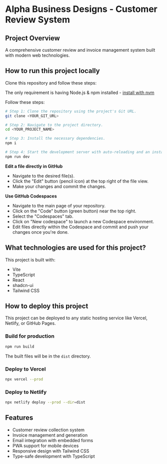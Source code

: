 # Alpha Business Designs - Customer Review System

## Project Overview

A comprehensive customer review and invoice management system built with modern web technologies.

## How to run this project locally

Clone this repository and follow these steps:

The only requirement is having Node.js & npm installed - [install with nvm](https://github.com/nvm-sh/nvm#installing-and-updating)

Follow these steps:

```sh
# Step 1: Clone the repository using the project's Git URL.
git clone <YOUR_GIT_URL>

# Step 2: Navigate to the project directory.
cd <YOUR_PROJECT_NAME>

# Step 3: Install the necessary dependencies.
npm i

# Step 4: Start the development server with auto-reloading and an instant preview.
npm run dev
```

**Edit a file directly in GitHub**

- Navigate to the desired file(s).
- Click the "Edit" button (pencil icon) at the top right of the file view.
- Make your changes and commit the changes.

**Use GitHub Codespaces**

- Navigate to the main page of your repository.
- Click on the "Code" button (green button) near the top right.
- Select the "Codespaces" tab.
- Click on "New codespace" to launch a new Codespace environment.
- Edit files directly within the Codespace and commit and push your changes once you're done.

## What technologies are used for this project?

This project is built with:

- Vite
- TypeScript
- React
- shadcn-ui
- Tailwind CSS

## How to deploy this project

This project can be deployed to any static hosting service like Vercel, Netlify, or GitHub Pages.

### Build for production

```sh
npm run build
```

The built files will be in the `dist` directory.

### Deploy to Vercel

```sh
npx vercel --prod
```

### Deploy to Netlify

```sh
npx netlify deploy --prod --dir=dist
```

## Features

- Customer review collection system
- Invoice management and generation
- Email integration with embedded forms
- PWA support for mobile devices
- Responsive design with Tailwind CSS
- Type-safe development with TypeScript
